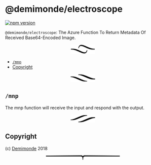 # @demimonde/electroscope

[![npm version](https://badge.fury.io/js/@demimonde/electroscope.svg)](https://npmjs.org/package/@demimonde/electroscope)

`@demimonde/electroscope`: The Azure Function To Return Metadata Of Received Base64-Encoded Image.

<p align="center"><a href="#table-of-contents"><img src=".documentary/section-breaks/0.svg?sanitize=true"></a></p>

- [`/mnp`](#mnp)
- [Copyright](#copyright)

<p align="center"><a href="#table-of-contents"><img src=".documentary/section-breaks/1.svg?sanitize=true"></a></p>

## `/mnp`

The mnp function will receive the input and respond with the output.

<p align="center"><a href="#table-of-contents"><img src=".documentary/section-breaks/2.svg?sanitize=true"></a></p>

## Copyright

(c) [Demimonde][1] 2018

[1]: https://demimonde.cc

<p align="center"><a href="#table-of-contents"><img src=".documentary/section-breaks/-1.svg?sanitize=true"></a></p>